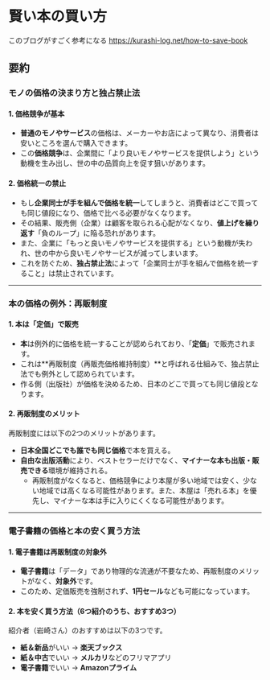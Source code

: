 # 賢い本の買い方

このブログがすごく参考になる
https://kurashi-log.net/how-to-save-book

## 要約

### モノの価格の決まり方と独占禁止法

#### 1. 価格競争が基本
* **普通のモノやサービス**の価格は、メーカーやお店によって異なり、消費者は安いところを選んで購入できます。
* この**価格競争**は、企業間に「より良いモノやサービスを提供しよう」という動機を生み出し、世の中の品質向上を促す狙いがあります。

#### 2. 価格統一の禁止
* もし**企業同士が手を組んで価格を統一**してしまうと、消費者はどこで買っても同じ値段になり、価格で比べる必要がなくなります。
* その結果、販売側（企業）は顧客を取られる心配がなくなり、**値上げを繰り返す**「負のループ」に陥る恐れがあります。
* また、企業に「もっと良いモノやサービスを提供する」という動機が失われ、世の中から良いモノやサービスが減ってしまいます。
* これを防ぐため、**独占禁止法**によって「企業同士が手を組んで価格を統一すること」は禁止されています。

---

### 本の価格の例外：再販制度

#### 1. 本は「定価」で販売
* **本**は例外的に価格を統一することが認められており、「**定価**」で販売されます。
* これは**再販制度（再販売価格維持制度）**と呼ばれる仕組みで、独占禁止法でも例外として認められています。
* 作る側（出版社）が価格を決めるため、日本のどこで買っても同じ値段となります。

#### 2. 再販制度のメリット
再販制度には以下の2つのメリットがあります。
* **日本全国どこでも誰でも同じ価格**で本を買える。
* **自由な出版活動**により、ベストセラーだけでなく、**マイナーな本も出版・販売できる**環境が維持される。
    * 再販制度がなくなると、価格競争により本屋が多い地域では安く、少ない地域では高くなる可能性があります。また、本屋は「売れる本」を優先し、マイナーな本は手に入りにくくなる可能性があります。

---

### 電子書籍の価格と本の安く買う方法

#### 1. 電子書籍は再販制度の対象外
* **電子書籍**は「データ」であり物理的な流通が不要なため、再販制度のメリットがなく、**対象外**です。
* このため、定価販売を強制されず、**1円セール**なども可能になっています。

#### 2. 本を安く買う方法（6つ紹介のうち、おすすめ3つ）
紹介者（岩崎さん）のおすすめは以下の3つです。
* **紙＆新品**がいい $\rightarrow$ **楽天ブックス**
* **紙＆中古**でいい $\rightarrow$ **メルカリ**などのフリマアプリ
* **電子書籍**でいい $\rightarrow$ **Amazonプライム**
